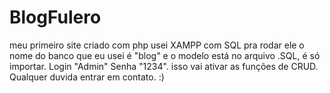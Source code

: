 # BlogFulero
meu primeiro site criado com php
usei XAMPP com SQL pra rodar ele
o nome do banco que eu usei é "blog" e o modelo está no arquivo .SQL, é só importar.
Login "Admin" Senha "1234". isso vai ativar as funções de CRUD.
Qualquer duvida entrar em contato. :)

